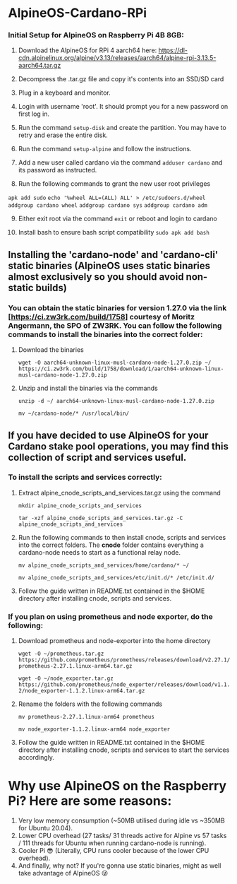 # AlpineOS-Cardano-RPi
### Initial Setup for AlpineOS on Raspberry Pi 4B 8GB:
1) Download the AlpineOS for RPi 4 aarch64 here: https://dl-cdn.alpinelinux.org/alpine/v3.13/releases/aarch64/alpine-rpi-3.13.5-aarch64.tar.gz

2) Decompress the .tar.gz file and copy it's contents into an SSD/SD card

3) Plug in a keyboard and monitor.

4) Login with username 'root'. It should prompt you for a new password on first log in.

5) Run the command `setup-disk` and create the partition. You may have to retry and erase the entire disk.

6) Run the command `setup-alpine` and follow the instructions.

7) Add a new user called cardano via the command `adduser cardano` and its password as instructed.

8) Run the following commands to grant the new user root privileges

`apk add sudo` 
`echo '%wheel ALL=(ALL) ALL' > /etc/sudoers.d/wheel `
`addgroup cardano wheel`
`addgroup cardano sys`
`addgroup cardano adm`

9) Either exit root via the command `exit` or reboot and login to cardano

10) Install bash to ensure bash script compatibility
    `sudo apk add bash`

## Installing the 'cardano-node' and 'cardano-cli' static binaries (AlpineOS uses static binaries almost exclusively so you should avoid non-static builds)
### You can obtain the static binaries for version 1.27.0 via the link [https://ci.zw3rk.com/build/1758] courtesy of Moritz Angermann, the SPO of ZW3RK. You can follow the following commands to install the binaries into the correct folder:
1)  Download the binaries

    `wget -O aarch64-unknown-linux-musl-cardano-node-1.27.0.zip ~/ https://ci.zw3rk.com/build/1758/download/1/aarch64-unknown-linux-musl-cardano-node-1.27.0.zip`

2)  Unzip and install the binaries via the commands

    `unzip -d ~/ aarch64-unknown-linux-musl-cardano-node-1.27.0.zip`
    
    `mv ~/cardano-node/* /usr/local/bin/`
    

## If you have decided to use AlpineOS for your Cardano stake pool operations, you may find this collection of script and services useful.
### To install the scripts and services correctly:
1)  Extract alpine_cnode_scripts_and_services.tar.gz using the command

    `mkdir alpine_cnode_scripts_and_services`
    
    `tar -xzf alpine_cnode_scripts_and_services.tar.gz -C alpine_cnode_scripts_and_services`
    
2)  Run the following commands to then install cnode, scripts and services into the correct folders. The **cnode** folder contains everything a cardano-node needs to start as a functional relay node.

    `mv alpine_cnode_scripts_and_services/home/cardano/* ~/`
    
    `mv alpine_cnode_scripts_and_services/etc/init.d/* /etc/init.d/`
    
3)  Follow the guide written in README.txt contained in the $HOME directory after installing cnode, scripts and services.

### If you plan on using prometheus and node exporter, do the following:
1)  Download prometheus and node-exporter into the home directory
    
    `wget -O ~/prometheus.tar.gz https://github.com/prometheus/prometheus/releases/download/v2.27.1/prometheus-2.27.1.linux-arm64.tar.gz`
    
    `wget -O ~/node_exporter.tar.gz https://github.com/prometheus/node_exporter/releases/download/v1.1.2/node_exporter-1.1.2.linux-arm64.tar.gz`

2)  Rename the folders with the following commands

    `mv prometheus-2.27.1.linux-arm64 prometheus`
    
    `mv node_exporter-1.1.2.linux-arm64 node_exporter`
3)  Follow the guide written in README.txt contained in the $HOME directory after installing cnode, scripts and services to start the services accordingly.

# Why use AlpineOS on the Raspberry Pi? Here are some reasons:
1) Very low memory consumption (~50MB utilised during idle vs ~350MB for Ubuntu 20.04).
2) Lower CPU overhead (27 tasks/ 31 threads active for Alpine vs 57 tasks / 111 threads for Ubuntu when running cardano-node is running).
3) Cooler Pi 😎 (Literally, CPU runs cooler because of the lower CPU overhead).
4) And finally, why not? If you're gonna use static binaries, might as well take advantage of AlpineOS 😜
